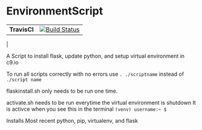 # EnvironmentScript

| | |
|----------|---------------------------------------------------------------------|
| **TravisCI** 	| [![Build Status](https://travis-ci.org/radare/radare2.svg?branch=master)](https://travis-ci.org/radare/radare2)|
|

A Script to install flask, update python, and setup virtual environment in c9.io

To run all scripts correctly with no errors use `. ./scriptname` instead of `./script name`

flaskinstall.sh only needs to be run one time.

activate.sh needs to be run everytime the virtual environment is shutdown
It is activce when you see this in the terminal `(venv) username:~ $` 

Installs Most recent python, pip, virtualenv, and flask
